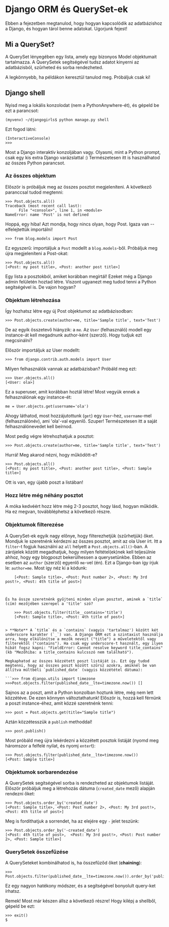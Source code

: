 # Django ORM és QuerySet-ek

Ebben a fejezetben megtanulod, hogy hogyan kapcsolódik az adatbázishoz a Django, és hogyan tárol benne adatokat. Ugorjunk fejest!

## Mi a QuerySet?

A QuerySet lényegében egy lista, amely egy bizonyos Model objektumait tartalmazza. A QuerySetek segítségével tudsz adatot kinyerni az adatbázisból, szűrheted és sorba rendezheted.

A legkönnyebb, ha példákon keresztül tanulod meg. Próbáljuk csak ki!

## Django shell

Nyisd meg a lokális konzolodat (nem a PythonAnywhere-ét), és gépeld be ezt a parancsot:

    (myvenv) ~/djangogirls$ python manage.py shell
    

Ezt fogod látni:

    (InteractiveConsole)
    >>>
    

Most a Django interaktív konzoljában vagy. Olyasmi, mint a Python prompt, csak egy kis extra Django varázslattal :) Természetesen itt is használhatod az összes Python parancsot.

### Az összes objektum

Először is próbáljuk meg az összes posztot megjeleníteni. A következő paranccsal tudod megtenni:

    >>> Post.objects.all()
    Traceback (most recent call last):
          File "<console>", line 1, in <module>
    NameError: name 'Post' is not defined
    

Hoppá, egy hiba! Azt mondja, hogy nincs olyan, hogy Post. Igaza van -- elfelejtettük importálni!

    >>> from blog.models import Post
    

Ez egyszerű: importáljuk a `Post` modellt a `blog.models`-ből. Próbáljuk meg újra megjeleníteni a Post-okat:

    >>> Post.objects.all()
    [<Post: my post title>, <Post: another post title>]
    

Egy lista a posztokból, amiket korábban megírtál! Ezeket még a Django admin felületén hoztad létre. Viszont ugyanezt meg tudod tenni a Python segítségével is. De vajon hogyan?

### Objektum létrehozása

Így hozhatsz létre egy új Post objektumot az adatbázisodban:

    >>> Post.objects.create(author=me, title='Sample title', text='Test')
    

De az egyik összetevő hiányzik: a `me`. Az `User` (felhasználó) modell egy instance-át kell megadnunk author-ként (szerző). Hogy tudjuk ezt megcsinálni?

Először importáljuk az User modellt:

    >>> from django.contrib.auth.models import User
    

Milyen felhasználók vannak az adatbázisban? Próbáld meg ezt:

    >>> User.objects.all()
    [<User: ola>]
    

Ez a superuser, amit korábban hoztál létre! Most vegyük ennek a felhasználónak egy instance-ét:

    me = User.objects.get(username='ola')
    

Ahogy láthatod, most hozzájutottunk (`get`) egy `User`-hez, `username`-mel (felhasználónév), ami 'ola'-val egyenlő. Szuper! Természetesen itt a saját felhasználónevedet kell beírnod.

Most pedig végre létrehozhatjuk a posztot:

    >>> Post.objects.create(author=me, title='Sample title', text='Test')
    

Hurrá! Meg akarod nézni, hogy működött-e?

    >>> Post.objects.all()
    [<Post: my post title>, <Post: another post title>, <Post: Sample title>]
    

Ott is van, egy újabb poszt a listában!

### Hozz létre még néhány posztot

A móka kedvéért hozz létre még 2-3 posztot, hogy lásd, hogyan működik. Ha ez megvan, továbbléphetsz a következő részre.

### Objektumok filterezése

A QuerySet-ek egyik nagy előnye, hogy filterezhetjük (szűrhetjük) őket. Mondjuk le szeretnénk kérdezni az összes posztot, amit az ola User írt. Itt a `filter`-t fogjuk használni az `all` helyett a `Post.objects.all()`-ban. A zárójelek között megadhatjuk, hogy milyen feltétel(ek)nek kell teljesülnie ahhoz, hogy egy blogposzt bekerülhessen a querysetünkbe. Ebben az esetben az `author` (szerző) egyenlő `me`-vel (én). Ezt a Django-ban így írjuk le: `author=me`. Most így néz ki a kódunk:

```>>> Post.objects.filter(author=me)
    [<Post: Sample title>, <Post: Post number 2>, <Post: My 3rd post!>, <Post: 4th title of post>]

    

És ha össze szeretnénk gyűjteni minden olyan posztot, aminek a `title` (cím) mezőjében szerepel a 'title' szó?

    >>> Post.objects.filter(title__contains='title')
    [<Post: Sample title>, <Post: 4th title of post>]
    

> **Note** A `title` és a `contains` (vagyis 'tartalmaz') között két underscore karakter (`_`) van. A Django ORM ezt a szintaxist használja arra, hogy elkülönítse a mezők neveit ("title") a műveletektől vagy filterektől ("contains"). Ha csak egy underscore-t használt, egy ilyen hibát fogsz kapni: "FieldError: Cannot resolve keyword title_contains" (kb "Mezőhiba: a title_contains kulcsszó nem található").

Megkaphatod az összes közzétett poszt listáját is. Ezt úgy tudod megtenni, hogy az összes poszt között szűrsz azokra, amiknél be van állítva múltbéli `published_date` (vagyis közzététel dátuma):

```>>> from django.utils import timezone
>>>Post.objects.filter(published_date__lte=timezone.now()) []
```

Sajnos az a poszt, amit a Python konzolban hoztunk létre, még nem lett közzétéve. De ezen könnyen változtathatunk! Először is, hozzá kell férnünk a poszt instance-éhez, amit közzé szeretnénk tenni:

    >>> post = Post.objects.get(title="Sample title")
    

Aztán közzétesszük a `publish` methoddal!

    >>> post.publish()
    

Most próbáld meg újra lekérdezni a közzétett posztok listáját (nyomd meg háromszor a felfelé nyilat, és nyomj `enter`t):

    >>> Post.objects.filter(published_date__lte=timezone.now())
    [<Post: Sample title>]
    

### Objektumok sorbarendezése

A QuerySetek segítségével sorba is rendezheted az objektumok listáját. Először próbáljuk meg a létrehozás dátuma (`created_date` mező) alapján rendezni őket:

    >>> Post.objects.order_by('created_date')
    [<Post: Sample title>, <Post: Post number 2>, <Post: My 3rd post!>, <Post: 4th title of post>]
    

Meg is fordíthatjuk a sorrendet, ha az elejére egy `-` jelet teszünk:

    >>> Post.objects.order_by('-created_date')
    [<Post: 4th title of post>,  <Post: My 3rd post!>, <Post: Post number 2>, <Post: Sample title>]
    

### QuerySetek összefűzése

A QuerySeteket kombinálhatod is, ha összefűződ őket (**chaining**):

    >>> Post.objects.filter(published_date__lte=timezone.now()).order_by('published_date')
    

Ez egy nagyon hatékony módszer, és a segítségével bonyolult query-ket írhatsz.

Remek! Most már készen állsz a következő részre! Hogy kilépj a shellből, gépeld be ezt:

    >>> exit()
    $